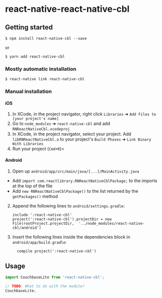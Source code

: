 
# react-native-react-native-cbl

## Getting started

`$ npm install react-native-cbl --save`

or

`$ yarn add react-native-cbl`

### Mostly automatic installation

`$ react-native link react-native-cbl`

### Manual installation


#### iOS

1. In XCode, in the project navigator, right click `Libraries` ➜ `Add Files to [your project's name]`
2. Go to `node_modules` ➜ `react-native-cbl` and add `RNReactNativeCbl.xcodeproj`
3. In XCode, in the project navigator, select your project. Add `libRNReactNativeCbl.a` to your project's `Build Phases` ➜ `Link Binary With Libraries`
4. Run your project (`Cmd+R`)<

#### Android

1. Open up `android/app/src/main/java/[...]/MainActivity.java`
  - Add `import com.reactlibrary.RNReactNativeCblPackage;` to the imports at the top of the file
  - Add `new RNReactNativeCblPackage()` to the list returned by the `getPackages()` method
2. Append the following lines to `android/settings.gradle`:
  	```
  	include ':react-native-cbl'
  	project(':react-native-cbl').projectDir = new File(rootProject.projectDir, 	'../node_modules/react-native-cbl/android')
  	```
3. Insert the following lines inside the dependencies block in `android/app/build.gradle`:
  	```
      compile project(':react-native-cbl')
  	```

## Usage
```javascript
import CouchbaseLite from 'react-native-cbl';

// TODO: What to do with the module?
CouchbaseLite;
```
